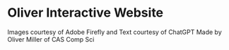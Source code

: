 # Oliver Interactive Website
Images courtesy of Adobe Firefly and Text courtesy of ChatGPT
Made by Oliver Miller of CAS Comp Sci
